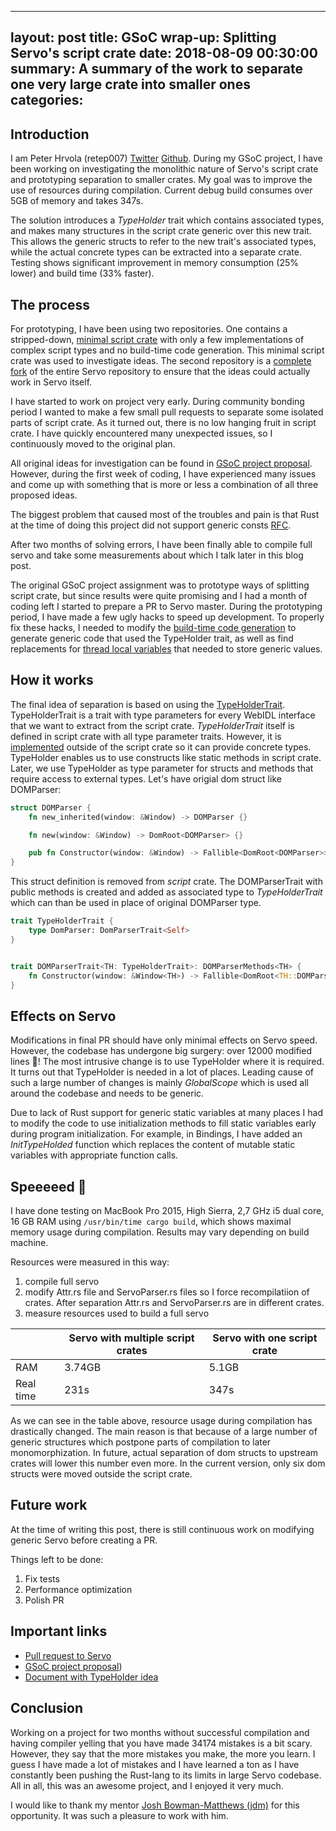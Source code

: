 ---
 layout:     post
 title:      GSoC wrap-up: Splitting Servo's script crate
 date:       2018-08-09 00:30:00
 summary:    A summary of the work to separate one very large crate into smaller ones
 categories:
 ---
 
## Introduction

I am Peter Hrvola (retep007) [Twitter](https://twitter.com/retep007) [Github](https://github.com/retep007). During my GSoC project, I have been working on investigating the monolithic nature of Servo's script crate and prototyping separation to smaller crates. My goal was to improve the use of resources during compilation. Current debug build consumes over 5GB of memory and takes 347s.

The solution introduces a *TypeHolder* trait which contains associated types, and makes many structures in the script crate generic over this new trait. This allows the generic structs to refer to the new trait's associated types, while the actual concrete types can be extracted into a separate crate. Testing shows significant improvement in memory consumption (25% lower) and build time (33% faster).

## The process

For prototyping, I have been using two repositories. One contains a stripped-down, [minimal script crate](https://github.com/retep007/servo) with only a few implementations of complex script types and no build-time code generation. This minimal script crate was used to investigate ideas. The second repository is a [complete fork](https://github.com/retep007/servo-1) of the entire Servo repository to ensure that the ideas could actually work in Servo itself.

I have started to work on project very early. During community bonding period I wanted to make a few small pull requests to separate some isolated parts of script crate. As it turned out, there is no low hanging fruit in script crate. I have quickly encountered many unexpected issues, so I continuously moved to the original plan.

All original ideas for investigation can be found in [GSoC project proposal](https://docs.google.com/document/d/1uZDmzuQZM4dTklR3ksrAnMgCWCkfJjtRl-rbQ7-54Gc/edit?usp=sharing). However, during the first week of coding, I have experienced many issues and come up with something that is more or less a combination of all three proposed ideas.

The biggest problem that caused most of the troubles and pain is that Rust at the time of doing this project did not support generic consts [RFC](https://github.com/rust-lang/rust/issues/44580). 

After two months of solving errors, I have been finally able to compile full servo and take some measurements about which I talk later in this blog post.

The original GSoC project assignment was to prototype ways of splitting script crate, but since results were quite promising and I had a month of coding left I started to prepare a PR to Servo master. During the prototyping period, I have made a few ugly hacks to speed up development. To properly fix these hacks, I needed to modify the [build-time code generation](https://github.com/servo/servo/pull/21371/files#diff-60d01595cff328c165842fea9e4ccbc2) to generate generic code that used the TypeHolder trait, as well as find replacements for [thread local variables](https://github.com/servo/servo/pull/21371/files#diff-6c9eb9831bece73e53b647b302e4f9b8) that needed to store generic values. 

## How it works

The final idea of separation is based on using the [TypeHolderTrait](https://github.com/servo/servo/pull/21371/files#diff-12c9bc2e114f0cc3677b5a3b11349eaf). TypeHolderTrait is a trait with type parameters for every WebIDL interface that we want to extract from the script crate. *TypeHolderTrait* itself is defined in script crate with all type parameter traits. However, it is [implemented](https://github.com/servo/servo/pull/21371/files#diff-3092ed761ed8d9f72f5f0298b15b77d8R142) outside of the script crate so it can provide concrete types. TypeHolder enables us to use constructs like static methods in script crate. Later, we use TypeHolder as type parameter for structs and methods that require access to external types. Let's have origial dom struct like DOMParser:
```rust
struct DOMParser {
    fn new_inherited(window: &Window) -> DOMParser {} 

    fn new(window: &Window) -> DomRoot<DOMParser> {}

    pub fn Constructor(window: &Window) -> Fallible<DomRoot<DOMParser>> {}
}
```

This struct definition is removed from *script* crate. The DOMParserTrait with public methods is created and added as associated type to *TypeHolderTrait* which can than be used in place of original DOMParser type.

```rust
trait TypeHolderTrait {
    type DomParser: DomParserTrait<Self>
}


trait DOMParserTrait<TH: TypeHolderTrait>: DOMParserMethods<TH> {
    fn Constructor(window: &Window<TH>) -> Fallible<DomRoot<TH::DOMParser>>;
}

````

## Effects on Servo

Modifications in final PR should have only minimal effects on Servo speed. However, the codebase has undergone big surgery: over 12000 modified lines 🏥! The most intrusive change is to use TypeHolder where it is required. It turns out that TypeHolder is needed in a lot of places. Leading cause of such a large number of changes is mainly *GlobalScope* which is used all around the codebase and needs to be generic.

Due to lack of Rust support for generic static variables at many places I had to modify the code to use initialization methods to fill static variables early during program initialization. For example, in Bindings, I have added an *InitTypeHolded* function which replaces the content of mutable static variables with appropriate function calls.

## Speeeeed 🚀

I have done testing on MacBook Pro 2015, High Sierra, 2,7 GHz i5 dual core, 16 GB RAM using `/usr/bin/time cargo build`, which shows maximal memory usage during compilation. Results may vary depending on build machine.

Resources were measured in this way:

1. compile full servo
2. modify Attr.rs file and ServoParser.rs files so I force recompilatiion of crates. After separation Attr.rs and ServoParser.rs are in different crates.
3. measure resources used to build a full servo

|           | Servo with multiple script crates | Servo with one script crate |
| --------- | ------------- | -------------------------- |
| RAM       | 3.74GB        | 5.1GB                      |
| Real time | 231s          | 347s                       |

As we can see in the table above, resource usage during compilation has drastically changed. The main reason is that because of a large number of generic structures which postpone parts of compilation to later monomorphization. In future, actual separation of dom structs to upstream crates will lower this number even more. In the current version, only six dom structs were moved outside the script crate.

## Future work

At the time of writing this post, there is still continuous work on modifying generic Servo before creating a PR.

Things left to be done:

1. Fix tests
2. Performance optimization
3. Polish PR

## Important links

- [Pull request to Servo](https://github.com/servo/servo/pull/21371)
- [GSoC project proposal](https://docs.google.com/document/d/1uZDmzuQZM4dTklR3ksrAnMgCWCkfJjtRl-rbQ7-54Gc/edit?usp=sharing))
- [Document with TypeHolder idea](https://paper.dropbox.com/doc/Script-Trait-types--AJwd82loCgoigvnx2NGK7G1mAQ-BKKNiTpqoTSvd502snFlu)

## Conclusion

Working on a project for two months without successful compilation and having compiler yelling that you have made 34174 mistakes is a bit scary. However, they say that the more mistakes you make, the more you learn. I guess I have made a lot of mistakes and I have learned a ton as I have constantly been pushing the Rust-lang to its limits in large Servo codebase. All in all, this was an awesome project, and I enjoyed it very much.

I would like to thank my mentor [Josh Bowman-Matthews (jdm)](https://twitter.com/lastontheboat) for this opportunity. It was such a pleasure to work with him.
